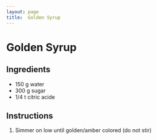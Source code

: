 ```yaml
---
layout: page
title:  Golden Syrup
---
```


# Golden Syrup

## Ingredients
- 150 g water
- 300 g sugar
- 1/4 t citric acide

## Instructions 
1. Simmer on low until golden/amber colored (do not stir)
